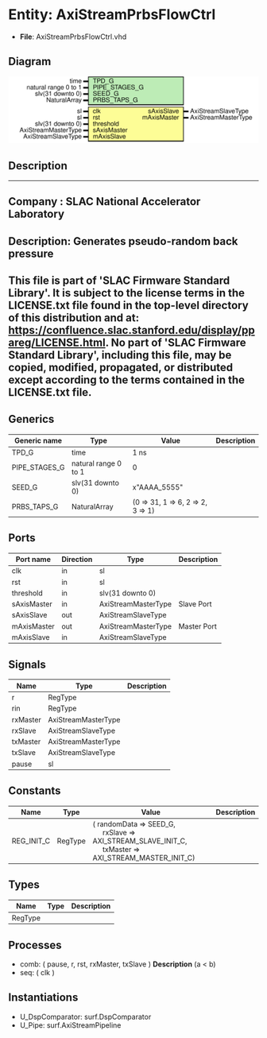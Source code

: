 # Entity: AxiStreamPrbsFlowCtrl

- **File**: AxiStreamPrbsFlowCtrl.vhd
## Diagram

![Diagram](AxiStreamPrbsFlowCtrl.svg "Diagram")
## Description

-----------------------------------------------------------------------------
 Company    : SLAC National Accelerator Laboratory
-----------------------------------------------------------------------------
 Description: Generates pseudo-random back pressure
-----------------------------------------------------------------------------
 This file is part of 'SLAC Firmware Standard Library'.
 It is subject to the license terms in the LICENSE.txt file found in the
 top-level directory of this distribution and at:
    https://confluence.slac.stanford.edu/display/ppareg/LICENSE.html.
 No part of 'SLAC Firmware Standard Library', including this file,
 may be copied, modified, propagated, or distributed except according to
 the terms contained in the LICENSE.txt file.
-----------------------------------------------------------------------------
## Generics

| Generic name  | Type                 | Value                             | Description |
| ------------- | -------------------- | --------------------------------- | ----------- |
| TPD_G         | time                 | 1 ns                              |             |
| PIPE_STAGES_G | natural range 0 to 1 | 0                                 |             |
| SEED_G        | slv(31 downto 0)     | x"AAAA_5555"                      |             |
| PRBS_TAPS_G   | NaturalArray         | (0 => 31, 1 => 6, 2 => 2, 3 => 1) |             |
## Ports

| Port name   | Direction | Type                | Description |
| ----------- | --------- | ------------------- | ----------- |
| clk         | in        | sl                  |             |
| rst         | in        | sl                  |             |
| threshold   | in        | slv(31 downto 0)    |             |
| sAxisMaster | in        | AxiStreamMasterType | Slave Port  |
| sAxisSlave  | out       | AxiStreamSlaveType  |             |
| mAxisMaster | out       | AxiStreamMasterType | Master Port |
| mAxisSlave  | in        | AxiStreamSlaveType  |             |
## Signals

| Name     | Type                | Description |
| -------- | ------------------- | ----------- |
| r        | RegType             |             |
| rin      | RegType             |             |
| rxMaster | AxiStreamMasterType |             |
| rxSlave  | AxiStreamSlaveType  |             |
| txMaster | AxiStreamMasterType |             |
| txSlave  | AxiStreamSlaveType  |             |
| pause    | sl                  |             |
## Constants

| Name       | Type    | Value                                                                                                                                                                                             | Description |
| ---------- | ------- | ------------------------------------------------------------------------------------------------------------------------------------------------------------------------------------------------- | ----------- |
| REG_INIT_C | RegType |  (       randomData => SEED_G,<br><span style="padding-left:20px">       rxSlave    => AXI_STREAM_SLAVE_INIT_C,<br><span style="padding-left:20px">       txMaster   => AXI_STREAM_MASTER_INIT_C) |             |
## Types

| Name    | Type | Description |
| ------- | ---- | ----------- |
| RegType |      |             |
## Processes
- comb: ( pause, r, rst, rxMaster, txSlave )
**Description**
  (a <  b) 
- seq: ( clk )
## Instantiations

- U_DspComparator: surf.DspComparator
- U_Pipe: surf.AxiStreamPipeline

